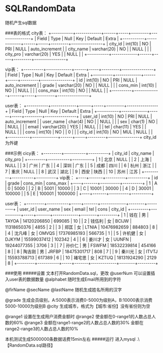 # SQLRandomData
随机产生sql数据

###表的格式
city表：
+-----------+-------------+------+-----+---------+----------------+
| Field     | Type        | Null | Key | Default | Extra          |
+-----------+-------------+------+-----+---------+----------------+
| city_id   | int(10)     | NO   | PRI | NULL    | auto_increment |
| city_name | varchar(20) | NO   |     | NULL    |                |
| city_pro  | varchar(20) | YES  |     | NULL    |                |
+-----------+-------------+------+-----+---------+----------------+

vip表：
+----------+-------------+------+-----+---------+----------------+
| Field    | Type        | Null | Key | Default | Extra          |
+----------+-------------+------+-----+---------+----------------+
| id       | int(10)     | NO   | PRI | NULL    | auto_increment |
| grade    | varchar(20) | NO   |     | NULL    |                |
| cons_min | int(10)     | NO   |     | NULL    |                |
| cons_max | int(10)     | NO   |     | NULL    |                |
+----------+-------------+------+-----+---------+----------------+

user表：
+-----------+-------------+------+-----+---------+----------------+
| Field     | Type        | Null | Key | Default | Extra          |
+-----------+-------------+------+-----+---------+----------------+
| user_id   | int(10)     | NO   | PRI | NULL    | auto_increment |
| user_name | char(4)     | NO   |     | NULL    |                |
| sex       | char(1)     | NO   |     | NULL    |                |
| email     | varchar(20) | YES  |     | NULL    |                |
| tel       | char(11)    | YES  |     | NULL    |                |
| cons      | int(10)     | NO   |     | 0       |                |
| city_id   | int(10)     | NO   | MUL | NULL    |               |
+-----------+-------------+------+-----+---------+----------------+
city_id为外键

###示例
cicy表：
+---------+-----------+----------+
| city_id | city_name | city_pro |
+---------+-----------+----------+
|       1 | 北京      | NULL     |
|       2 | 上海      | NULL     |
|       3 | 广州      | 广东     |
|       4 | 深圳      | 广东     |
|       5 | 成都      | 四川     |
|       6 | 杭州      | 浙江     |
|       7 | 重庆      | NULL     |
|       8 | 武汉      | 湖北     |
|       9 | 西安      | 陕西     |
|      10 | 苏州      | 江苏     |
+---------+-----------+----------+
vip表：
+----+-------+----------+----------+
| id | grade | cons_min | cons_max |
+----+-------+----------+----------+
|  1 | A     |        0 |     5000 |
|  2 | B     |     5001 |    10000 |
|  3 | C     |    10001 |    30000 |
|  4 | D     |    30001 |   100000 |
|  5 | E     |   100001 |  1000000 |
+----+-------+----------+----------+

user表：
+---------+-----------+-----+-------+-------------+--------+---------+
| user_id | user_name | sex | email | tel         | cons   | city_id |
+---------+-----------+-----+-------+-------------+--------+---------+
|       1 | 钱在      | 男  | TAYOA | 14120206850 | 699085 |      10 |
|       2 | 钱伍利    | 女  | BCIJW | 11318650376 |   4855 |       2 |
|       3 | 郑匡      | 女  | LTNIA | 10476982659 | 884803 |       8 |
|       4 | 沈凡峰    | 女  | OMVQS | 17376985193 | 566735 |       1 |
|       5 | 许机健    | 女  | DJKYM | 15599037412 | 102342 |       4 |
|       6 | 姜川才    | 女  | UUNFN | 19244077355 |   3706 |       3 |
|       7 | 孙价仁    | 男  | FSWFM | 18532239814 | 454166 |       8 |
|       8 | 陶吉刚    | 男  | JRFBP | 18475301717 |    808 |       7 |
|       9 | 秦川光    | 女  | ITVTJ | 15593788713 | 617389 |       6 |
|      10 | 褚宅思    | 女  | KZTUQ | 18131924290 |   2129 |       8 |
+---------+-----------+-----+-------+-------------+--------+---------+

###使用
#####设置
文本打开RandomData.sql，更改
@userNum  	可以设置插入user表的数据数量
@alphabet	随时生成Email所用到的字符

@firName
@secName
@lastName	随机生成姓名所用的汉字

@grade		生成会员级别，A:5000表示消费0-5000为级别A，B:10000表示消费5000-10000为级别B
@city		生成城市，格式为【城市:省份】没有省份则为空

@range1		设置在生成用户消费金额时
@range2		使金额在0-range1的人数占总人数的60%
@range3		金额在range1-range2的人数占总人数的30%
		金额在range2-range3的人数占总人数的10%

本机测试生成5000000条数据话费15min左右
#####运行
进入mysql
.\ 【RandomData.sql路径】



